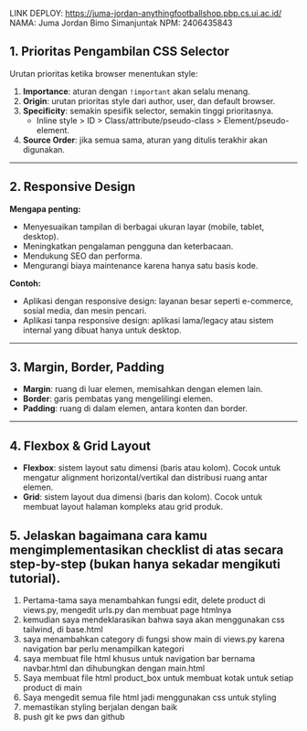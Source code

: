 LINK DEPLOY: https://juma-jordan-anythingfootballshop.pbp.cs.ui.ac.id/
NAMA: Juma Jordan Bimo Simanjuntak
NPM: 2406435843

## 1. Prioritas Pengambilan CSS Selector
Urutan prioritas ketika browser menentukan style:
1. **Importance**: aturan dengan `!important` akan selalu menang.
2. **Origin**: urutan prioritas style dari author, user, dan default browser.
3. **Specificity**: semakin spesifik selector, semakin tinggi prioritasnya.
   - Inline style > ID > Class/attribute/pseudo-class > Element/pseudo-element.
4. **Source Order**: jika semua sama, aturan yang ditulis terakhir akan digunakan.

---

## 2. Responsive Design
**Mengapa penting:**
- Menyesuaikan tampilan di berbagai ukuran layar (mobile, tablet, desktop).
- Meningkatkan pengalaman pengguna dan keterbacaan.
- Mendukung SEO dan performa.
- Mengurangi biaya maintenance karena hanya satu basis kode.

**Contoh:**
- Aplikasi dengan responsive design: layanan besar seperti e-commerce, sosial media, dan mesin pencari.
- Aplikasi tanpa responsive design: aplikasi lama/legacy atau sistem internal yang dibuat hanya untuk desktop.

---

## 3. Margin, Border, Padding
- **Margin**: ruang di luar elemen, memisahkan dengan elemen lain.
- **Border**: garis pembatas yang mengelilingi elemen.
- **Padding**: ruang di dalam elemen, antara konten dan border.

---

## 4. Flexbox & Grid Layout
- **Flexbox**: sistem layout satu dimensi (baris atau kolom). Cocok untuk mengatur alignment horizontal/vertikal dan distribusi ruang antar elemen.
- **Grid**: sistem layout dua dimensi (baris dan kolom). Cocok untuk membuat layout halaman kompleks atau grid produk.


## 5. Jelaskan bagaimana cara kamu mengimplementasikan checklist di atas secara step-by-step (bukan hanya sekadar mengikuti tutorial).

1. Pertama-tama saya menambahkan fungsi edit, delete product di views.py, mengedit urls.py dan membuat page htmlnya 
2. kemudian saya mendeklarasikan bahwa saya akan menggunakan css tailwind, di base.html
3. saya menambahkan category di fungsi show main di views.py karena navigation bar perlu menampilkan kategori
4. saya membuat file html khusus untuk navigation bar bernama navbar.html dan dihubungkan dengan main.html
5. Saya membuat file html product_box untuk membuat kotak untuk setiap product di main 
6. Saya mengedit semua file html jadi menggunakan css untuk styling 
7. memastikan styling berjalan dengan baik
8. push git ke pws dan github
